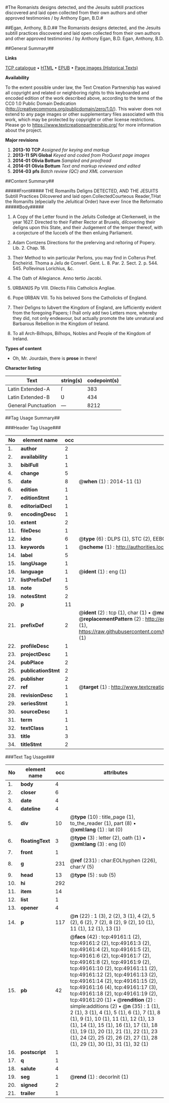 #The Romanists designs detected, and the Jesuits subtill practices discovered and laid open collected from their own authors and other approved testimonies / by Anthony Egan, B.D.#

##Egan, Anthony, B.D.##
The Romanists designs detected, and the Jesuits subtill practices discovered and laid open collected from their own authors and other approved testimonies / by Anthony Egan, B.D.
Egan, Anthony, B.D.

##General Summary##

**Links**

[TCP catalogue](http://www.ota.ox.ac.uk/tcp/)  • 
[HTML](http://tei.it.ox.ac.uk/tcp/Texts-HTML/free/A38/A38199.html)  • 
[EPUB](http://tei.it.ox.ac.uk/tcp/Texts-EPUB/free/A38/A38199.epub) • 
[Page images (Historical Texts)](https://historicaltexts.jisc.ac.uk/eebo-11789822e)

**Availability**

To the extent possible under law, the Text Creation Partnership has waived all copyright and related or neighboring rights to this keyboarded and encoded edition of the work described above, according to the terms of the CC0 1.0 Public Domain Dedication (http://creativecommons.org/publicdomain/zero/1.0/). This waiver does not extend to any page images or other supplementary files associated with this work, which may be protected by copyright or other license restrictions. Please go to https://www.textcreationpartnership.org/ for more information about the project.

**Major revisions**

1. __2013-10__ __TCP__ *Assigned for keying and markup*
1. __2013-11__ __SPi Global__ *Keyed and coded from ProQuest page images*
1. __2014-01__ __Olivia Bottum__ *Sampled and proofread*
1. __2014-01__ __Olivia Bottum__ *Text and markup reviewed and edited*
1. __2014-03__ __pfs__ *Batch review (QC) and XML conversion*

##Content Summary##

#####Front#####
THE Romaniſts Deſigns DETECTED, AND THE JESUITS Subtill Practices Diſcovered and laid open.CollectedCourteous Reader,THat the Romaniſts (eſpecially the Jeſuitical Order) have ever ſince the Reformatio
#####Body#####

1. A Copy of the Letter found in the Jeſuits Colledge at Clerkenwell, in the year 1627. Directed to their Father Rector at Bruxels, diſcovering their deſigns upon this State, and their Judgement of the temper thereof, with a conjecture of the ſucceſs of the then enſuing Parliament.

1. Adam Contzens Directions for the preſerving and reſtoring of Popery. Lib. 2. Chap. 18.

1. Their Method to win particular Perſons, you may find in Coſterus Pref. Encheirid. Thoma a Jeſu de Converſ. Gent. L. 8. Par. 2. Sect. 2. p. 544. 545. Poſſevinus Lorichius, &c.

1. The Oath of Allegiance. Anno tertio Jacobi.

1. ƲRBANƲS Pp VIII. Dilectis Filiis Catholicis Angliae.

1. Pope ƲRBAN VIII. To his beloved Sons the Catholicks of England.

1. Their Deſigns to ſubvert the Kingdom of England, are ſufficiently evident from the foregoing Papers; I ſhall only add two Letters more, whereby they did, not only endeavour, but actually promote the late unnatural and Barbarous Rebellion in the Kingdom of Ireland.

1. To all Arch-Biſhops, Biſhops, Nobles and People of the Kingdom of Ireland.

**Types of content**

  * Oh, Mr. Jourdain, there is **prose** in there!

**Character listing**


|Text|string(s)|codepoint(s)|
|---|---|---|
|Latin Extended-A|ſ|383|
|Latin Extended-B|Ʋ|434|
|General Punctuation|—|8212|

##Tag Usage Summary##

###Header Tag Usage###

|No|element name|occ|attributes|
|---|---|---|---|
|1.|__author__|2||
|2.|__availability__|1||
|3.|__biblFull__|1||
|4.|__change__|5||
|5.|__date__|8| @__when__ (1) : 2014-11 (1)|
|6.|__edition__|1||
|7.|__editionStmt__|1||
|8.|__editorialDecl__|1||
|9.|__encodingDesc__|1||
|10.|__extent__|2||
|11.|__fileDesc__|1||
|12.|__idno__|6| @__type__ (6) : DLPS (1), STC (2), EEBO-CITATION (1), OCLC (1), VID (1)|
|13.|__keywords__|1| @__scheme__ (1) : http://authorities.loc.gov/ (1)|
|14.|__label__|5||
|15.|__langUsage__|1||
|16.|__language__|1| @__ident__ (1) : eng (1)|
|17.|__listPrefixDef__|1||
|18.|__note__|5||
|19.|__notesStmt__|2||
|20.|__p__|11||
|21.|__prefixDef__|2| @__ident__ (2) : tcp (1), char (1)  •  @__matchPattern__ (2) : ([0-9\-]+):([0-9IVX]+) (1), (.+) (1)  •  @__replacementPattern__ (2) : http://eebo.chadwyck.com/downloadtiff?vid=$1&page=$2 (1), https://raw.githubusercontent.com/textcreationpartnership/Texts/master/tcpchars.xml#$1 (1)|
|22.|__profileDesc__|1||
|23.|__projectDesc__|1||
|24.|__pubPlace__|2||
|25.|__publicationStmt__|2||
|26.|__publisher__|2||
|27.|__ref__|1| @__target__ (1) : http://www.textcreationpartnership.org/docs/. (1)|
|28.|__revisionDesc__|1||
|29.|__seriesStmt__|1||
|30.|__sourceDesc__|1||
|31.|__term__|1||
|32.|__textClass__|1||
|33.|__title__|3||
|34.|__titleStmt__|2||


###Text Tag Usage###

|No|element name|occ|attributes|
|---|---|---|---|
|1.|__body__|4||
|2.|__closer__|6||
|3.|__date__|4||
|4.|__dateline__|4||
|5.|__div__|10| @__type__ (10) : title_page (1), to_the_reader (1), part (8)  •  @__xml:lang__ (1) : lat (0)|
|6.|__floatingText__|3| @__type__ (3) : letter (2), oath (1)  •  @__xml:lang__ (3) : eng (0)|
|7.|__front__|1||
|8.|__g__|231| @__ref__ (231) : char:EOLhyphen (226), char:V (5)|
|9.|__head__|13| @__type__ (5) : sub (5)|
|10.|__hi__|292||
|11.|__item__|14||
|12.|__list__|1||
|13.|__opener__|4||
|14.|__p__|117| @__n__ (22) : 1 (3), 2 (2), 3 (1), 4 (2), 5 (2), 6 (2), 7 (2), 8 (2), 9 (2), 10 (1), 11 (1), 12 (1), 13 (1)|
|15.|__pb__|42| @__facs__ (42) : tcp:49161:1 (2), tcp:49161:2 (2), tcp:49161:3 (2), tcp:49161:4 (2), tcp:49161:5 (2), tcp:49161:6 (2), tcp:49161:7 (2), tcp:49161:8 (2), tcp:49161:9 (2), tcp:49161:10 (2), tcp:49161:11 (2), tcp:49161:12 (2), tcp:49161:13 (2), tcp:49161:14 (2), tcp:49161:15 (2), tcp:49161:16 (4), tcp:49161:17 (3), tcp:49161:18 (2), tcp:49161:19 (2), tcp:49161:20 (1)  •  @__rendition__ (2) : simple:additions (2)  •  @__n__ (35) : 1 (1), 2 (1), 3 (1), 4 (1), 5 (1), 6 (1), 7 (1), 8 (1), 9 (1), 10 (1), 11 (1), 12 (1), 13 (1), 14 (1), 15 (1), 16 (1), 17 (1), 18 (1), 19 (1), 20 (1), 21 (1), 22 (1), 23 (1), 24 (2), 25 (2), 26 (2), 27 (1), 28 (1), 29 (1), 30 (1), 31 (1), 32 (1)|
|16.|__postscript__|1||
|17.|__q__|1||
|18.|__salute__|4||
|19.|__seg__|1| @__rend__ (1) : decorInit (1)|
|20.|__signed__|2||
|21.|__trailer__|1||
